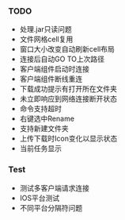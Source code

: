 
### TODO
* 处理.jar只读问题
* 文件网格cell复用
* 窗口大小改变自动刷新cell布局
* 连接后自动GO TO上次路径
* 客户端组件启动时连接
* 客户端组件断线重连
* 下载成功提示有打开所在文件夹
* 未立即响应到网络连接断开状态
* 命令支持超时
* 右键选中Rename
* 支持新建文件夹
* 上传下载时Icon变化以显示状态
* 当前任务显示

### Test
* 测试多客户端请求连接
* IOS平台测试
* 不同平台分隔符问题